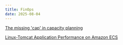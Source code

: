 ```yaml
---
title: FinOps
date: 2025-08-04
---
```


[The missing 'cap' in capacity planning](https://www.linkedin.com/posts/activity-7356657748761022465-pe8I?utm_medium=ios_app&rcm=ACoAABg2SPwBbYxz1Y9q5hUdYARJinEHCWq3MhQ&utm_source=social_share_send&utm_campaign=copy_link)

[Linux-Tomcat Application Performance on Amazon ECS](https://arxiv.org/abs/1811.12341)
